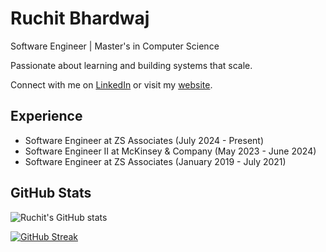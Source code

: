 # Ruchit Bhardwaj

Software Engineer | Master's in Computer Science

Passionate about learning and building systems that scale.

Connect with me on [LinkedIn](https://linkedin.com/in/ruch0401/) or visit my [website](https://ruchitbhardwaj.tech/).

## Experience

- Software Engineer at ZS Associates (July 2024 - Present)
- Software Engineer II at McKinsey & Company (May 2023 - June 2024)
- Software Engineer at ZS Associates (January 2019 - July 2021)


## GitHub Stats

![Ruchit's GitHub stats](https://github-readme-stats-ruch0401.vercel.app/api?username=ruch0401&show_icons=true&hide_border=false&count_private=false&include_all_commits=true)

[![GitHub Streak](https://streak-stats.demolab.com?user=ruch0401&theme=whatsapp-dark2)](https://git.io/streak-stats)


[website]: https://ruchitbhardwaj.tech/
[twitter]: https://twitter.com/RuchitBhardwaj/
[linkedin]: https://linkedin.com/in/ruch0401/
[github]: https://github.com/ruch0401/
